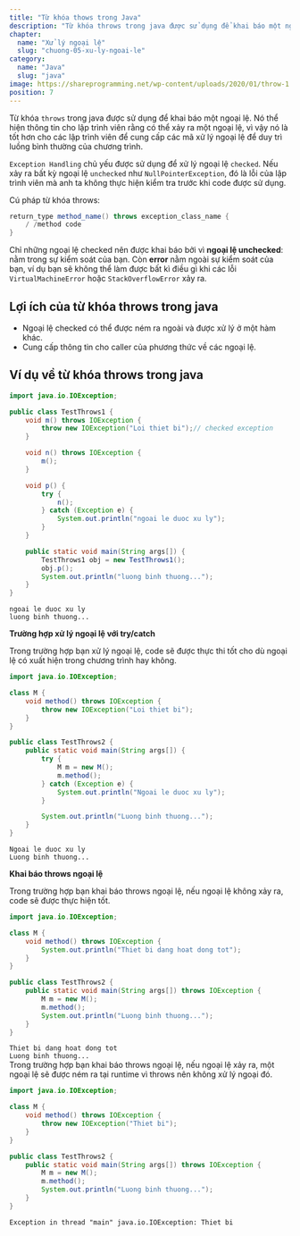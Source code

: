 ```yaml
---
title: "Từ khóa thows trong Java"
description: "Từ khóa throws trong java được sử dụng để khai báo một ngoại lệ, nó thể hiện thông tin cho lập trình viên rằng có thể xảy ra một ngoại lệ, vì vậy nó là tốt hơn cho các lập trình viên để cung cấp các mã xử lý ngoại lệ để duy trì luồng bình thường của chương trình."
chapter:
  name: "Xử lý ngoại lệ"
  slug: "chuong-05-xu-ly-ngoai-le"
category:
  name: "Java"
  slug: "java"
image: https://shareprogramming.net/wp-content/uploads/2020/01/throw-1.jpg
position: 7
---
```


Từ khóa `throws` trong java được sử dụng để khai báo một ngoại lệ. Nó thể hiện thông tin cho lập trình viên rằng có thể xảy ra một ngoại lệ, vì vậy nó là tốt hơn cho các lập trình viên để cung cấp các mã xử lý ngoại lệ để duy trì luồng bình thường của chương trình.

`Exception Handling` chủ yếu được sử dụng để xử lý ngoại lệ `checked`. Nếu xảy ra bất kỳ ngoại lệ `unchecked` như `NullPointerException`, đó là lỗi của lập trình viên mà anh ta không thực hiện kiểm tra trước khi code được sử dụng.

Cú pháp từ khóa throws:

```java
return_type method_name() throws exception_class_name {
    / /method code
}
```

Chỉ những ngoại lệ checked nên được khai báo bởi vì **ngoại lệ unchecked**: nằm trong sự kiểm soát của bạn. Còn **error** nằm ngoài sự kiểm soát của bạn, ví dụ bạn sẽ không thể làm được bất kì điều gì khi các lỗi `VirtualMachineError` hoặc `StackOverflowError` xảy ra.

## Lợi ích của từ khóa throws trong java

- Ngoại lệ checked có thể được ném ra ngoài và được xử lý ở một hàm khác.
- Cung cấp thông tin cho caller của phương thức về các ngoại lệ.

## Ví dụ về từ khóa throws trong java

```java
import java.io.IOException;

public class TestThrows1 {
    void m() throws IOException {
        throw new IOException("Loi thiet bi");// checked exception
    }

    void n() throws IOException {
        m();
    }

    void p() {
        try {
            n();
        } catch (Exception e) {
            System.out.println("ngoai le duoc xu ly");
        }
    }

    public static void main(String args[]) {
        TestThrows1 obj = new TestThrows1();
        obj.p();
        System.out.println("luong binh thuong...");
    }
}
```

<content-result>
    <code>ngoai le duoc xu ly</code><br/>
    <code>luong binh thuong...</code><br/>
</content-result>

**Trường hợp xử lý ngoại lệ với try/catch**

<div class="example">Trong trường hợp bạn xử lý ngoại lệ, code sẽ được thực thi tốt cho dù ngoại lệ có xuất hiện trong chương trình hay không.</div>

```java
import java.io.IOException;

class M {
    void method() throws IOException {
        throw new IOException("Loi thiet bi");
    }
}

public class TestThrows2 {
    public static void main(String args[]) {
        try {
            M m = new M();
            m.method();
        } catch (Exception e) {
            System.out.println("Ngoai le duoc xu ly");
        }

        System.out.println("Luong binh thuong...");
    }
}
```

<content-result>
    <code>Ngoai le duoc xu ly</code><br/>
    <code>Luong binh thuong...</code><br/>
</content-result>

**Khai báo throws ngoại lệ**

<div class="example">Trong trường hợp bạn khai báo throws ngoại lệ, nếu ngoại lệ không xảy ra, code sẽ được thực hiện tốt.</div>

```java
import java.io.IOException;

class M {
    void method() throws IOException {
        System.out.println("Thiet bi dang hoat dong tot");
    }
}

public class TestThrows2 {
    public static void main(String args[]) throws IOException {
        M m = new M();
        m.method();
        System.out.println("Luong binh thuong...");
    }
}
```

<content-result>
    <code>Thiet bi dang hoat dong tot</code><br/>
    <code>Luong binh thuong...</code><br/>
</content-result>

 <div class="example">Trong trường hợp bạn khai báo throws ngoại lệ, nếu ngoại lệ xảy ra, một ngoại lệ sẽ được ném ra tại runtime vì throws nên không xử lý ngoại đó.</div>

```java
import java.io.IOException;

class M {
    void method() throws IOException {
        throw new IOException("Thiet bi");
    }
}

public class TestThrows2 {
    public static void main(String args[]) throws IOException {
        M m = new M();
        m.method();
        System.out.println("Luong binh thuong...");
    }
}
```

<content-result>
    <code>Exception in thread "main" java.io.IOException: Thiet bi</code>
</content-result>
